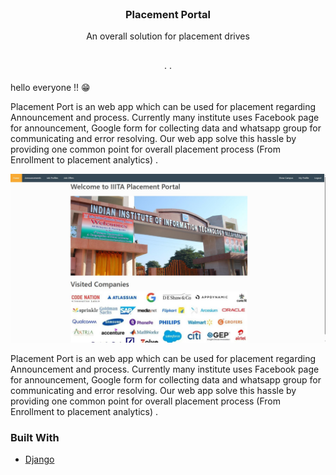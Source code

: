 <!-- PROJECT SHIELDS -->

<!-- PROJECT LOGO -->
<!-- PROJECT LOGO -->
<br />
<p align="center">

  <h3 align="center"> Placement Portal </h3>

  <p align="center">
    An overall solution for placement drives
    <br />
    <br />
    <br />
<!--     <a href="http://campusplacement.ga/">View Demo</a> -->
    ·
<!--     <a href="https://github.com/prakharepo/campus_placement_app/issues">Report Bug</a> -->
    ·
<!--     <a href="https://github.com/prakharepo/campus_placement_app/issues">Request Feature</a> -->
  </p>
</p>
hello everyone !! 😁


<!-- ABOUT THE PROJECT -->
Placement Port is an web app which can be used for placement regarding Announcement and process. Currently many institute uses Facebook page for announcement, Google form for collecting data and whatsapp group for communicating and error resolving. Our web app solve this hassle by providing one common point for overall placement process (From Enrollment to placement analytics) .

[![Product Name Screen Shot][product-screenshot]](https://example.com)

Placement Port is an web app which can be used for placement regarding Announcement and process. Currently many institute uses Facebook page for announcement, Google form for collecting data and whatsapp group for communicating and error resolving. Our web app solve this hassle by providing one common point for overall placement process (From Enrollment to placement analytics) .

### Built With

- [Django](https://www.djangoproject.com/)

[product-screenshot]: image1.jpg
